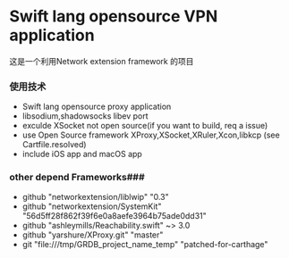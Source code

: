 # Swift lang opensource VPN application #

这是一个利用Network extension framework 的项目

### 使用技术 ###

* Swift lang opensource proxy application
* libsodium,shadowsocks libev port
* exculde XSocket not open source(if you want to  build, req a issue)
* use Open Source framework XProxy,XSocket,XRuler,Xcon,libkcp (see Cartfile.resolved)
* include iOS app and macOS app 
### other depend Frameworks###
* github "networkextension/liblwip" "0.3"
* github "networkextension/SystemKit" "56d5ff28f862f39f6e0a8aefe3964b75ade0dd31"
* github "ashleymills/Reachability.swift" ~> 3.0
* github "yarshure/XProxy.git" "master"
* git "file:///tmp/GRDB_project_name_temp" "patched-for-carthage" 
